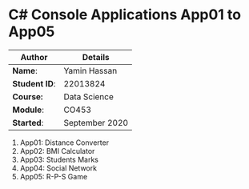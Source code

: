 # C# Console Applications App01 to App05
| Author | Details |
| ---- | ---- |
**Name**: | Yamin Hassan  |
**Student ID**: | 22013824 |
**Course:** | Data Science |
**Module**: | CO453     |
**Started**: | September 2020 |    

1. App01: Distance Converter
2. App02: BMI Calculator
3. App03: Students Marks
4. App04: Social Network
5. App05: R-P-S Game
